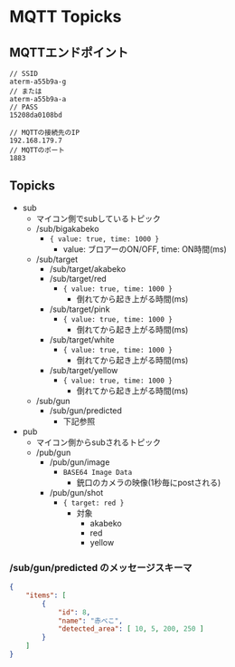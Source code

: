 # MQTT Topicks

## MQTTエンドポイント
```
// SSID
aterm-a55b9a-g
// または
aterm-a55b9a-a
// PASS
15208da0108bd

// MQTTの接続先のIP
192.168.179.7
// MQTTのポート
1883
```

## Topicks
* sub
    * マイコン側でsubしているトピック
    * /sub/bigakabeko
        * `{ value: true, time: 1000 }`
            * value: ブロアーのON/OFF, time: ON時間(ms)
    * /sub/target
        * /sub/target/akabeko
        * /sub/target/red
            * `{ value: true, time: 1000 }`
                * 倒れてから起き上がる時間(ms)
        * /sub/target/pink
            * `{ value: true, time: 1000 }`
                * 倒れてから起き上がる時間(ms)
        * /sub/target/white
            * `{ value: true, time: 1000 }`
                * 倒れてから起き上がる時間(ms)
        * /sub/target/yellow
            * `{ value: true, time: 1000 }`
                * 倒れてから起き上がる時間(ms)
    * /sub/gun
        * /sub/gun/predicted
            * 下記参照
* pub
    * マイコン側からsubされるトピック
    * /pub/gun
        * /pub/gun/image
            * `BASE64 Image Data`
                * 銃口のカメラの映像(1秒毎にpostされる)
        * /pub/gun/shot
            * `{ target: red }`
                * 対象
                    * akabeko
                    * red
                    * yellow

### /sub/gun/predicted のメッセージスキーマ
```json
{
    "items": [
        {
            "id": 8,
            "name": "赤べこ",
            "detected_area": [ 10, 5, 200, 250 ]
        }
    ]
}
```
